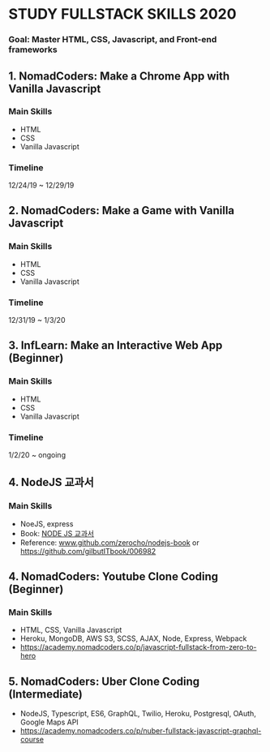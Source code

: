 # STUDY FULLSTACK SKILLS 2020
### Goal: Master HTML, CSS, Javascript, and Front-end frameworks

## 1. NomadCoders: Make a Chrome App with Vanilla Javascript 
### Main Skills
- HTML
- CSS
- Vanilla Javascript

### Timeline
12/24/19 ~ 12/29/19

## 2. NomadCoders: Make a Game with Vanilla Javascript
### Main Skills
- HTML
- CSS
- Vanilla Javascript

### Timeline
12/31/19 ~ 1/3/20

## 3. InfLearn: Make an Interactive Web App (Beginner) 
### Main Skills
- HTML
- CSS
- Vanilla Javascript

### Timeline
1/2/20 ~ ongoing

## 4. NodeJS 교과서
### Main Skills
- NoeJS, express
- Book: [NODE JS 교과서](https://www.inflearn.com/course/node-js-%EA%B5%90%EA%B3%BC%EC%84%9C)
- Reference: www.github.com/zerocho/nodejs-book or https://github.com/gilbutITbook/006982


## 4. NomadCoders: Youtube Clone Coding (Beginner)
### Main Skills
- HTML, CSS, Vanilla Javascript
- Heroku, MongoDB, AWS S3, SCSS, AJAX, Node, Express, Webpack
- https://academy.nomadcoders.co/p/javascript-fullstack-from-zero-to-hero

## 5. NomadCoders: Uber Clone Coding (Intermediate)
- NodeJS, Typescript, ES6, GraphQL, Twilio, Heroku, Postgresql, OAuth, Google Maps API
- https://academy.nomadcoders.co/p/nuber-fullstack-javascript-graphql-course
